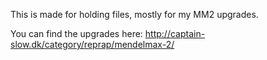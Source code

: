 This is made for holding files, mostly for my MM2 upgrades.

You can find the upgrades here: http://captain-slow.dk/category/reprap/mendelmax-2/
